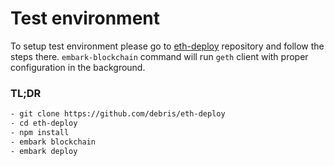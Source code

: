 # Test environment

To setup test environment please go to [eth-deploy](https://github.com/debris/eth-deploy) repository and follow the steps there. `embark-blockchain` command will run `geth` client with proper configuration in the background.

### TL;DR

```bash
- git clone https://github.com/debris/eth-deploy
- cd eth-deploy
- npm install
- embark blockchain 
- embark deploy 
```
